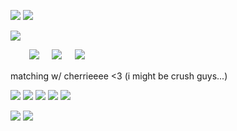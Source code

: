 ![](https://i.postimg.cc/xdkMyZwg/ca190ffc.png) ![](https://i.postimg.cc/xdkMyZwg/ca190ffc.png) 


![](https://i.postimg.cc/CxksjtHb/cherie-and-crush2.jpg)

 ㅤ  ㅤ![](https://i.postimg.cc/0N7hQVVX/ice.gif)  ㅤ ![](https://i.postimg.cc/0N7hQVVX/ice.gif)   ㅤ  ![](https://i.postimg.cc/0N7hQVVX/ice.gif)

matching w/ cherrieeee <3 (i might be crush guys...)

![](https://i.postimg.cc/fR8xTVyp/d8v2nuj.png) ![](https://i.postimg.cc/fRJHbPVX/65f4fa64.png) ![](https://i.postimg.cc/qq2skQ6x/b4fNv37.jpg) ![](https://i.postimg.cc/hvcSZHpG/10cbf6a3.png) ![](https://i.postimg.cc/28cJ62Jh/tumblr_286365e26d0289a01b7d29295e5bd33c_25c61d40_100.png)

![](https://i.postimg.cc/G2TLT5QG/5f82152a.gif) ![](https://i.postimg.cc/Y0T640NS/5b3c65dd.gif)
